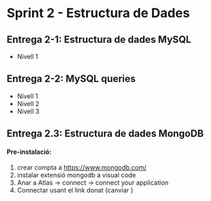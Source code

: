 # Sprint 2 - Estructura de Dades
## Entrega 2-1: Estructura de dades MySQL
  - Nivell 1
  
## Entrega 2-2: MySQL queries
  - Nivell 1
  - Nivell 2
  - Nivell 3

## Entrega 2.3: Estructura de dades MongoDB

#### Pre-instalació:
1. crear compta a https://www.mongodb.com/
2. instalar extensió mongodb a visual code
3. Anar a Atlas -> connect -> connect your application
4. Connectar usant el link donat (canviar <password>)